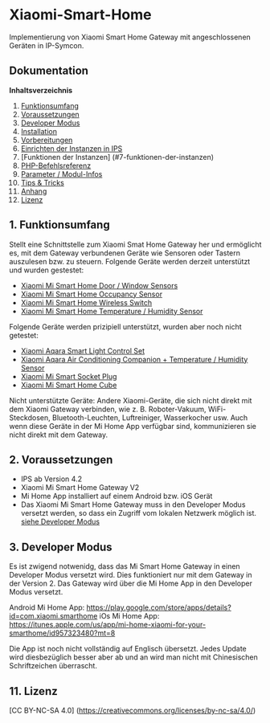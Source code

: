
# Xiaomi-Smart-Home

Implementierung von Xiaomi Smart Home Gateway mit angeschlossenen Geräten in IP-Symcon.

## Dokumentation

**Inhaltsverzeichnis**

1. [Funktionsumfang](#1-funktionsumfang) 
2. [Voraussetzungen](#2-voraussetzungen)
3. [Developer Modus](#3-developer-modus)
4. [Installation](#4-installation)
5. [Vorbereitungen](#5-vorbereitungen)
6. [Einrichten der Instanzen in IPS](#6-einrichten-der--instanzen-in-ips)
7. [Funktionen der Instanzen] (#7-funktionen-der-instanzen)
8. [PHP-Befehlsreferenz](#8-php-befehlsreferenz) 
9. [Parameter / Modul-Infos](#8-parameter--modul-infos) 
10. [Tips & Tricks](#10-tips--tricks) 
11. [Anhang](#11-anhang)
12. [Lizenz](#12-lizenz)

## 1. Funktionsumfang

Stellt eine Schnittstelle zum Xiaomi Smat Home Gateway her und ermöglicht es, mit dem Gateway verbundenen Geräte wie Sensoren oder Tastern auszulesen bzw. zu steuern.
Folgende Geräte werden derzeit unterstützt und wurden gestestet:
  - [Xiaomi Mi Smart Home Door / Window Sensors](https://xiaomi-mi.com/mi-smart-home/xiaomi-mi-door-window-sensors/)
  - [Xiaomi Mi Smart Home Occupancy Sensor](https://xiaomi-mi.com/sockets-and-sensors/xiaomi-mi-occupancy-sensor/)
  - [Xiaomi Mi Smart Home Wireless Switch](https://xiaomi-mi.com/sockets-and-sensors/xiaomi-mi-wireless-switch/)
  - [Xiaomi Mi Smart Home Temperature / Humidity Sensor](https://xiaomi-mi.com/sockets-and-sensors/xiaomi-mi-temperature-humidity-sensor/)

Folgende Geräte werden prizipiell unterstützt, wurden aber noch nicht getestet:
  - [Xiaomi Aqara Smart Light Control Set](https://xiaomi-mi.com/sockets-and-sensors/xiaomi-aqara-smart-light-control-set/)
  - [Xiaomi Aqara Air Conditioning Companion + Temperature / Humidity Sensor](https://xiaomi-mi.com/sockets-and-sensors/xiaomi-aqara-air-conditioning-companion-temperature-humidity-sensor/)
  - [Xiaomi Mi Smart Socket Plug](https://xiaomi-mi.com/sockets-and-sensors/xiaomi-mi-smart-socket-plug/)
  - [Xiaomi Mi Smart Home Cube](https://xiaomi-mi.com/sockets-and-sensors/xiaomi-mi-smart-home-cube-white/)

Nicht unterstützte Geräte:
Andere Xiaomi-Geräte, die sich nicht direkt mit dem Xiaomi Gateway verbinden, wie z. B. Roboter-Vakuum, WiFi-Steckdosen, Bluetooth-Leuchten, Luftreiniger, Wasserkocher usw. 
Auch wenn diese Geräte in der Mi Home App verfügbar sind, kommunizieren sie nicht direkt mit dem Gateway.

## 2. Voraussetzungen

 - IPS ab Version 4.2
 - Xiaomi Mi Smart Home Gateway V2
 - Mi Home App installiert auf einem Android bzw. iOS Gerät 
 - Das Xiaomi Mi Smart Home Gateway muss in den Developer Modus versetzt werden, so dass ein Zugriff vom lokalen Netzwerk möglich ist. [siehe Developer Modus]((#3-developer-modus))
   
## 3. Developer Modus

Es ist zwigend notwenidg, dass das Mi Smart Home Gateway in einen Developer Modus versetzt wird. Dies funktioniert nur mit dem Gateway in der Version 2.
Das Gateway wird über die Mi Home App in den Developer Modus versetzt.

Android Mi Home App: https://play.google.com/store/apps/details?id=com.xiaomi.smarthome
iOs Mi Home App: https://itunes.apple.com/us/app/mi-home-xiaomi-for-your-smarthome/id957323480?mt=8   

Die App ist noch nicht vollständig auf Englisch übersetzt. Jedes Update wird diesbezüglich besser aber ab und an wird man nicht mit Chinesischen Schriftzeichen überrascht.

## 11. Lizenz  

[CC BY-NC-SA 4.0] (https://creativecommons.org/licenses/by-nc-sa/4.0/) 
